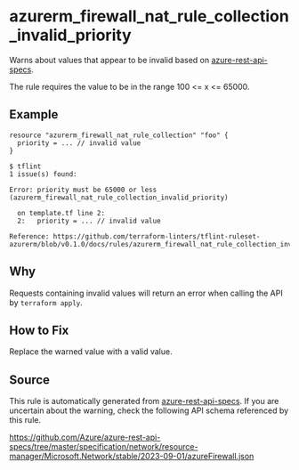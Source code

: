 <!--- This file generated by `tools/apispec-rule-gen/main.go`. DO NOT EDIT --->

# azurerm_firewall_nat_rule_collection_invalid_priority

Warns about values that appear to be invalid based on [azure-rest-api-specs](https://github.com/Azure/azure-rest-api-specs).

The rule requires the value to be in the range 100 <= x <= 65000.

## Example

```hcl
resource "azurerm_firewall_nat_rule_collection" "foo" {
  priority = ... // invalid value
}
```

```
$ tflint
1 issue(s) found:

Error: priority must be 65000 or less (azurerm_firewall_nat_rule_collection_invalid_priority)

  on template.tf line 2:
  2:   priority = ... // invalid value

Reference: https://github.com/terraform-linters/tflint-ruleset-azurerm/blob/v0.1.0/docs/rules/azurerm_firewall_nat_rule_collection_invalid_priority.md

```

## Why

Requests containing invalid values will return an error when calling the API by `terraform apply`.

## How to Fix

Replace the warned value with a valid value.

## Source

This rule is automatically generated from [azure-rest-api-specs](https://github.com/Azure/azure-rest-api-specs). If you are uncertain about the warning, check the following API schema referenced by this rule.

https://github.com/Azure/azure-rest-api-specs/tree/master/specification/network/resource-manager/Microsoft.Network/stable/2023-09-01/azureFirewall.json
